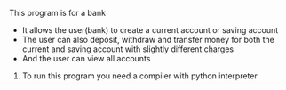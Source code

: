This program is for a bank 
- It allows the user(bank) to create a current account
  or saving account 
- The user can also deposit, withdraw and transfer money for both
  the current and saving account with slightly different charges
- And the user can view all accounts

1. To run this program you need a compiler with python interpreter 
